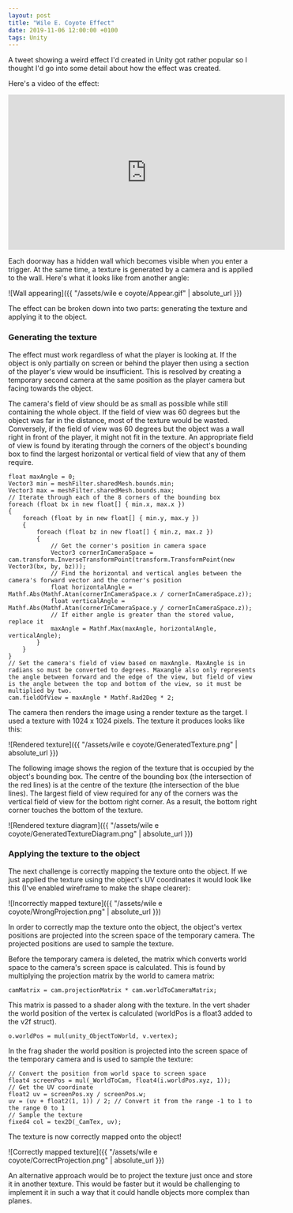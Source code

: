 ```yaml
---
layout: post
title: "Wile E. Coyote Effect"
date: 2019-11-06 12:00:00 +0100
tags: Unity
---
```

A tweet showing a weird effect I'd created in Unity got rather popular so I thought I'd go into some detail about how the effect was created.

Here's a video of the effect:

<iframe width="560" height="315" src="https://www.youtube.com/embed/Z_RQenPprUc" frameborder="0" allow="accelerometer; autoplay; encrypted-media; gyroscope; picture-in-picture" allowfullscreen></iframe>

Each doorway has a hidden wall which becomes visible when you enter a trigger. At the same time, a texture is generated by a camera and is applied to the wall. Here's what it looks like from another angle:

![Wall appearing]({{ "/assets/wile e coyote/Appear.gif" | absolute_url }})

The effect can be broken down into two parts: generating the texture and applying it to the object.

### Generating the texture
The effect must work regardless of what the player is looking at. If the object is only partially on screen or behind the player then using a section of the player's view would be insufficient. This is resolved by creating a temporary second camera at the same position as the player camera but facing towards the object.

The camera's field of view should be as small as possible while still containing the whole object. If the field of view was 60 degrees but the object was far in the distance, most of the texture would be wasted. Conversely, if the field of view was 60 degrees but the object was a wall right in front of the player, it might not fit in the texture. An appropriate field of view is found by iterating through the corners of the object's bounding box to find the largest horizontal or vertical field of view that any of them require.

    float maxAngle = 0;
    Vector3 min = meshFilter.sharedMesh.bounds.min;
    Vector3 max = meshFilter.sharedMesh.bounds.max;
    // Iterate through each of the 8 corners of the bounding box
    foreach (float bx in new float[] { min.x, max.x })
    {
        foreach (float by in new float[] { min.y, max.y })
        {
            foreach (float bz in new float[] { min.z, max.z })
            {
                // Get the corner's position in camera space
                Vector3 cornerInCameraSpace = cam.transform.InverseTransformPoint(transform.TransformPoint(new Vector3(bx, by, bz)));
                // Find the horizontal and vertical angles between the camera's forward vector and the corner's position
                float horizontalAngle = Mathf.Abs(Mathf.Atan(cornerInCameraSpace.x / cornerInCameraSpace.z));
                float verticalAngle = Mathf.Abs(Mathf.Atan(cornerInCameraSpace.y / cornerInCameraSpace.z));
                // If either angle is greater than the stored value, replace it
                maxAngle = Mathf.Max(maxAngle, horizontalAngle, verticalAngle);
            }
        }
    }
    // Set the camera's field of view based on maxAngle. MaxAngle is in radians so must be converted to degrees. Maxangle also only represents the angle between forward and the edge of the view, but field of view is the angle between the top and bottom of the view, so it must be multiplied by two.
    cam.fieldOfView = maxAngle * Mathf.Rad2Deg * 2;

The camera then renders the image using a render texture as the target. I used a texture with 1024 x 1024 pixels. The texture it produces looks like this:

![Rendered texture]({{ "/assets/wile e coyote/GeneratedTexture.png" | absolute_url }})

The following image shows the region of the texture that is occupied by the object's bounding box. The centre of the bounding box (the intersection of the red lines) is at the centre of the texture (the intersection of the blue lines). The largest field of view required for any of the corners was the vertical field of view for the bottom right corner. As a result, the bottom right corner touches the bottom of the texture.

![Rendered texture diagram]({{ "/assets/wile e coyote/GeneratedTextureDiagram.png" | absolute_url }})

### Applying the texture to the object
The next challenge is correctly mapping the texture onto the object. If we just applied the texture using the object's UV coordinates it would look like this (I've enabled wireframe to make the shape clearer):

![Incorrectly mapped texture]({{ "/assets/wile e coyote/WrongProjection.png" | absolute_url }})

In order to correctly map the texture onto the object, the object's vertex positions are projected into the screen space of the temporary camera. The projected positions are used to sample the texture.

Before the temporary camera is deleted, the matrix which converts world space to the camera's screen space is calculated. This is found by multiplying the projection matrix by the world to camera matrix:

    camMatrix = cam.projectionMatrix * cam.worldToCameraMatrix;

This matrix is passed to a shader along with the texture. In the vert shader the world position of the vertex is calculated (worldPos is a float3 added to the v2f struct).

	o.worldPos = mul(unity_ObjectToWorld, v.vertex);

In the frag shader the world position is projected into the screen space of the temporary camera and is used to sample the texture:

    // Convert the position from world space to screen space
    float4 screenPos = mul(_WorldToCam, float4(i.worldPos.xyz, 1));
    // Get the UV coordinate
    float2 uv = screenPos.xy / screenPos.w;
    uv = (uv + float2(1, 1)) / 2; // Convert it from the range -1 to 1 to the range 0 to 1
    // Sample the texture
    fixed4 col = tex2D(_CamTex, uv);

The texture is now correctly mapped onto the object!

![Correctly mapped texture]({{ "/assets/wile e coyote/CorrectProjection.png" | absolute_url }})

An alternative approach would be to project the texture just once and store it in another texture. This would be faster but it would be challenging to implement it in such a way that it could handle objects more complex than planes.